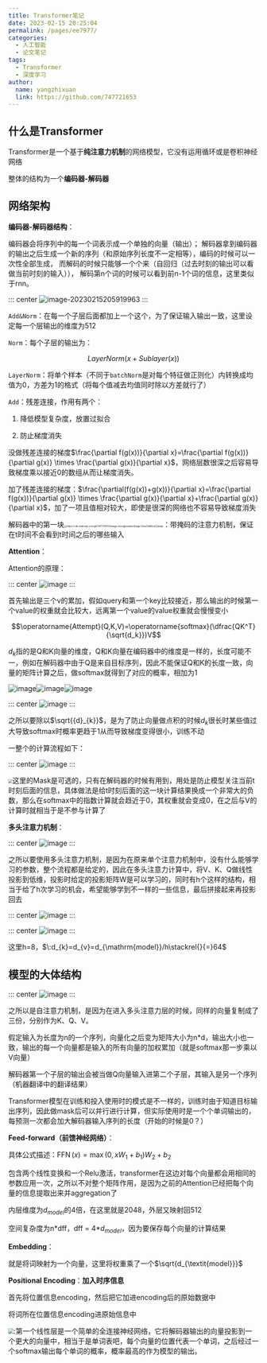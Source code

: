 ```yaml
---
title: Transformer笔记
date: 2023-02-15 20:25:04
permalink: /pages/ee7977/
categories:
  - 人工智能
  - 论文笔记
tags:
  - Transformer
  - 深度学习
author: 
  name: yangzhixuan
  link: https://github.com/747721653
---
```

## 什么是Transformer

Transformer是一个基于**纯注意力机制**的网络模型，它没有运用循环或是卷积神经网络

整体的结构为一个**编码器-解码器**

## 网络架构
**编码器-解码器结构**：

编码器会将序列中的每一个词表示成一个单独的向量（输出）；
解码器拿到编码器的输出之后生成一个新的序列（和原始序列长度不一定相等），编码的时候可以一次性全部生成，
而解码的时候只能够一个个来（自回归（过去时刻的输出可以看做当前时刻的输入）），
解码第n个词的时候可以看到前n-1个词的信息，这里类似于rnn。

::: center
![image-20230215205919963](https://cdn.staticaly.com/gh/747721653/image-store@master/image-20230215205919963.2ojlk7kw0wa0.webp)
:::

`Add&Norm`：在每一个子层后面都加上一个这个，为了保证输入输出一致，这里设定每一个层输出的维度为512


`Norm`：每个子层的输出为：


$$LayerNorm(x+Sublayer(x))$$


`LayerNorm`：将单个样本（不同于`batchNorm`是对每个特征做正则化）内转换成均值为0，方差为1的格式（将每个值减去均值同时除以方差就行了）



`Add`：残差连接，作用有两个：



1. 降低模型复杂度，放置过拟合


2. 防止梯度消失



没做残差连接的梯度$\frac{\partial f(g(x))}{\partial x}=\frac{\partial f(g(x))}{\partial g(x)} \times \frac{\partial g(x)}{\partial x}$，网络层数很深之后容易导致梯度乘以接近0的数组从而让梯度消失。



加了残差连接的梯度：$\frac{\partial(f(g(x))+g(x))}{\partial x}=\frac{\partial f(g(x))}{\partial g(x)} \times \frac{\partial g(x)}{\partial x}+\frac{\partial g(x)}{\partial x}$，加了一项且值相对较大，即使是很深的网络也不容易导致梯度消失



解码器中的第一块<img src="https://cdn.staticaly.com/gh/747721653/image-store@master/image.5mis7o8t8oo0.webp" alt="https://cdn.staticaly.com/gh/747721653/image-store@master/image.5mis7o8t8oo0.webp" style="zoom: 33%;" />：带掩码的注意力机制，保证在t时间不会看到t时间之后的哪些输入



**Attention**：



Attention的原理：


::: center
![image](https://cdn.staticaly.com/gh/747721653/image-store@master/image.5w9bcygwij80.webp)
:::

首先输出是三个v的累加，假如query和第一个key比较接近，那么输出的时候第一个value的权重就会比较大，远离第一个value的value权重就会慢慢变小


$$\operatorname{Attempt}(Q,K,V)=\operatorname{softmax}(\dfrac{QK^T}{\sqrt{d_k}})V$$


$d_k$指的是Q和K向量的维度，Q和K向量在编码器中的维度是一样的，长度可能不一，例如在解码器中由于Q是来自目标序列，因此不能保证Q和K的长度一致，向量的矩阵计算之后，做softmax就得到了对应的概率，相加为1



![image](https://cdn.staticaly.com/gh/747721653/image-store@master/image.j9p19dwnz9s.webp)![image](https://cdn.staticaly.com/gh/747721653/image-store@master/image.64p6ber6yo80.webp)![image](https://cdn.staticaly.com/gh/747721653/image-store@master/image.1zxtei3umpk0.webp)


::: center
![image](https://cdn.staticaly.com/gh/747721653/image-store@master/image.aqonb4ofykc.webp)
:::


之所以要除以$\sqrt{{d}_{k}}$，是为了防止向量做点积的时候$d_k$很长时某些值过大导致softmax时概率更趋于1从而导致梯度变得很小，训练不动



一整个的计算流程如下：

::: center
![image](https://cdn.staticaly.com/gh/747721653/image-store@master/image.5ykt9ooth4c0.webp)
:::


<img src="https://cdn.staticaly.com/gh/747721653/image-store@master/image.2ecx2zr8lr6s.webp" style="zoom: 50%;" />这里的Mask是可选的，只有在解码器的时候有用到，用处是防止模型关注当前t时刻后面的信息，具体做法是给t时刻后面的这一块计算结果换成一个非常大的负数，那么在softmax中的指数计算就会趋近于0，其权重就会变成0，在之后与V的计算时就相当于是不参与计算了



**多头注意力机制**：


::: center
![image](https://cdn.staticaly.com/gh/747721653/image-store@master/image.st8ia43n0ps.webp)
:::

之所以要使用多头注意力机制，是因为在原来单个注意力机制中，没有什么能够学习的参数，整个流程都是给定的，因此在多头注意力计算中，将V、K、Q做线性投影到低维，投影时给定的投影矩阵W是可以学习的，同时有h个这样的结构，相当于给了h次学习的机会，希望能够学到不一样的一些信息，最后拼接起来再投影回去

::: center
![image](https://cdn.staticaly.com/gh/747721653/image-store@master/image.3m7sewtebjc0.webp)
:::

::: center
![image](https://cdn.staticaly.com/gh/747721653/image-store@master/image.6oyee92eink0.webp)
:::

这里h=8，$\:d_{k}=d_{v}=d_{\mathrm{model}}/h\stackrel{}{=}64$



## 模型的大体结构


::: center
![image](https://cdn.staticaly.com/gh/747721653/image-store@master/image.3qyixiugt3q0.webp)
:::

之所以是自注意力机制，是因为在进入多头注意力层的时候，同样的向量复制成了三份，分别作为K、Q、V。



假定输入为长度为n的一个序列，向量化之后变为矩阵大小为n*d，输出大小也一致，输出的每一个向量都是输入的所有向量的加权累加（就是softmax那一步乘以V向量）



解码器第一个子层的输出会被当做Q向量输入进第二个子层，其输入是另一个序列（机器翻译中的翻译结果）



Transformer模型在训练和投入使用时的模式是不一样的，训练时由于知道目标输出序列，因此做mask后可以并行进行计算，但实际使用时是一个个单词输出的，每预测一次都会加大解码器输入序列的长度（开始的时候是0？）



**Feed-forward（前馈神经网络）**：



具体公式描述：$\operatorname{FFN}(x)=\max(0,xW_1+b_1)W_2+b_2$



包含两个线性变换和一个Relu激活，transformer在这边对每个向量都会用相同的参数应用一次，之所以不对整个矩阵作用，是因为之前的Attention已经把每个向量的信息提取出来并aggregation了



内层维度为$d_{model}$的4倍，在这里就是2048，外层又映射回512



空间复杂度为n\*dff，dff = 4\*$d_{model}$，因为要保存每个向量的计算结果



**Embedding**：



就是将词映射为一个向量，这里将权重乘了一个$\sqrt{d_{\textit{model}}}$



**Positional Encoding**：**加入时序信息**



首先将位置信息encoding，然后把它加进encoding后的原始数据中



将词所在位置信息encoding进原始信息中



<img src="https://cdn.staticaly.com/gh/747721653/image-store@master/image.42w80q2xf500.webp" style="zoom:67%;" />:第一个线性层是一个简单的全连接神经网络，它将解码器输出的向量投影到一个更大的向量中，相当于是单词表吧，每个向量的位置代表一个单词，之后经过一个softmax输出每个单词的概率，概率最高的作为模型的输出。
